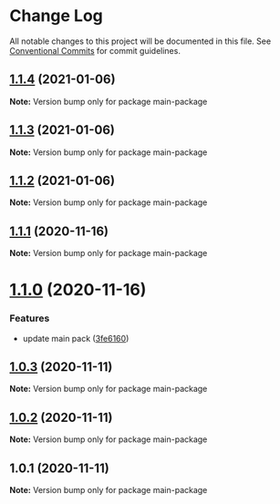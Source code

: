# Change Log

All notable changes to this project will be documented in this file.
See [Conventional Commits](https://conventionalcommits.org) for commit guidelines.

## [1.1.4](https://github.com/stastur/lerna-playground/compare/main-package@1.1.3...main-package@1.1.4) (2021-01-06)

**Note:** Version bump only for package main-package





## [1.1.3](https://github.com/stastur/lerna-playground/compare/main-package@1.1.1...main-package@1.1.3) (2021-01-06)

**Note:** Version bump only for package main-package





## [1.1.2](https://github.com/stastur/lerna-playground/compare/main-package@1.1.1...main-package@1.1.2) (2021-01-06)

**Note:** Version bump only for package main-package





## [1.1.1](https://github.com/stastur/lerna-playground/compare/main-package@1.1.0...main-package@1.1.1) (2020-11-16)

**Note:** Version bump only for package main-package





# [1.1.0](https://github.com/stastur/lerna-playground/compare/main-package@1.0.3...main-package@1.1.0) (2020-11-16)


### Features

* update main pack ([3fe6160](https://github.com/stastur/lerna-playground/commit/3fe61603ebbd78bce7579bcdbb17369039870f43))





## [1.0.3](https://github.com/stastur/lerna-playground/compare/main-package@1.0.2...main-package@1.0.3) (2020-11-11)

**Note:** Version bump only for package main-package





## [1.0.2](https://github.com/stastur/lerna-playground/compare/main-package@1.0.1...main-package@1.0.2) (2020-11-11)

**Note:** Version bump only for package main-package





## 1.0.1 (2020-11-11)

**Note:** Version bump only for package main-package
